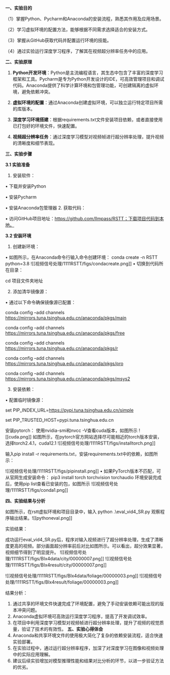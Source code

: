 **一、实验目的**

  

（1）掌握Python、Pycharm和Anaconda的安装流程，熟悉其作用及应用场景。

（2）学习虚拟环境的配置方法，能够根据不同需求选择适合的安装方式。

（3）掌握从GitHub获取代码并配置运行环境的技能。

（4）通过实验运行深度学习程序，了解其在视频超分辨率任务中的应用。

  

**二、实验原理**

  

1. **Python开发环境**：Python是主流编程语言，其生态中包含了丰富的深度学习框架和工具。Pycharm是专为Python开发设计的IDE，可高效管理项目和调试代码。Anaconda提供了科学计算环境和包管理功能，可创建隔离的虚拟环境，避免依赖冲突。

2. **虚拟环境的配置**：通过Anaconda创建虚拟环境，可以独立运行特定项目所需的库版本。

3. **深度学习环境搭建**：根据requirements.txt文件安装项目依赖，或者直接使用已打包好的环境文件，快速配置。

4. **视频超分辨率任务**：通过深度学习模型对视频帧进行超分辨率处理，提升视频的清晰度和细节表现。

  

**三、实验步骤**

  

**3.1 实验准备**

  

1. 安装软件：

• 下载并安装Python

• 安装Pycharm

• 安装Anaconda包管理器
2. 获取代码：

• 访问GitHub项目地址：https://github.com/llmpass/RSTT；下载项目代码到本地。

  

**3.2 安装环境**

1. 创建新环境：

• 如图所示，在Anaconda命令行输入命令创建环境：
conda create -n RSTT python=3.8
![[视频信号处理/1111RSTT/figs/condacreate.png]]
• 切换到代码所在目录：

cd 项目文件夹地址

2. 添加清华镜像源：

• 通过以下命令确保镜像源已配置：

conda config –add channels https://mirrors.tuna.tsinghua.edu.cn/anaconda/pkgs/main

conda config –add channels https://mirrors.tuna.tsinghua.edu.cn/anaconda/pkgs/free

conda config –add channels https://mirrors.tuna.tsinghua.edu.cn/anaconda/pkgs/r

conda config –add channels https://mirrors.tuna.tsinghua.edu.cn/anaconda/pkgs/pro

conda config –add channels https://mirrors.tuna.tsinghua.edu.cn/anaconda/pkgs/msys2

3. 安装依赖：

• 配置临时镜像源：

set PIP_INDEX_URL=https://pypi.tuna.tsinghua.edu.cn/simple

set PIP_TRUSTED_HOST=pypi.tuna.tsinghua.edu.cn

安装pytorch：
使用nvidia-smi和nvcc -V查看cuda版本，如图所示
![[cuda.png]]
如图所示，在pytorch官方网站选择尽可能相近的torch版本安装，选择torch2.4.1，cuda12.1
![[视频信号处理/1111RSTT/figs/installtorch.png]]


输入pip install -r requirements.txt，安装requirements.txt中的依赖，如图所示：


![[视频信号处理/1111RSTT/figs/pipinstall.png]]
• 如果PyTorch版本不匹配，可从官网生成安装命令：
pip3 install torch torchvision torchaudio
环境安装完成后，使用pip list查看已安装的包，如图所示
  ![[视频信号处理/1111RSTT/figs/conda1.png]]




  

**四、实验结果与分析**

  如图所示，在rstt虚拟环境和项目目录中，输入
  python .\eval_vid4_SR.py
观察程序输出结果。![[pythoneval.png]]

实验结果：

成功运行eval_vid4_SR.py后，程序对输入视频进行了超分辨率处理，生成了清晰度更高的视频。部分画面超分辨率前后对比如图所示。可以看出，超分效果显著，视频细节得到了明显提升。
![[视频信号处理/1111RSTT/figs/BIx4data/city/00000007.png]]
![[视频信号处理/1111RSTT/figs/BIx4result/city/00000007.png]]

![[视频信号处理/1111RSTT/figs/BIx4data/foliage/00000003.png]]
![[视频信号处理/1111RSTT/figs/BIx4result/foliage/00000003.png]]

结果分析：

1. 通过共享的环境文件快速完成了环境配置，避免了手动安装依赖可能出现的版本冲突问题。
2. Anaconda虚拟环境可高效运行深度学习程序，提高了开发调试效率。
3. 在项目中利用深度学习模型对视频帧进行超分辨率处理，提升了视频的视觉质量，验证了技术的有效性。
**五、实验心得体会**
1. Anaconda和共享环境文件的使用极大简化了复杂的依赖安装流程，适合快速实验部署。
3. 在实验过程中，通过运行超分辨率程序，加深了对深度学习在图像和视频处理中的实际应用理解。
4. 建议后续实验增加对模型推理性能和结果对比分析的环节，以进一步验证方法的优劣。